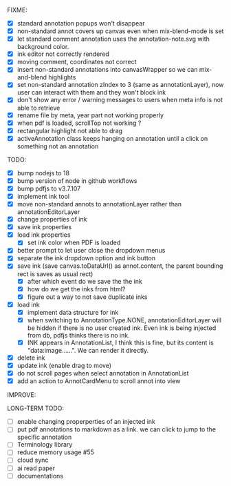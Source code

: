FIXME:

- [x] standard annotation popups won't disappear
- [x] non-standard annot covers up canvas even when mix-blend-mode is set
- [x] let standard comment annotation uses the annotation-note.svg with background color.
- [x] ink editor not correctly rendered
- [x] moving comment, coordinates not correct
- [x] insert non-standard annotations into canvasWrapper so we can mix-and-blend highlights
- [x] set non-standard annotation zIndex to 3 (same as annotationLayer), now user can interact with them and they won't block ink
- [x] don't show any error / warning messages to users when meta info is not able to retrieve
- [x] rename file by meta, year part not working properly
- [x] when pdf is loaded, scrollTop not working ?
- [x] rectangular highlight not able to drag
- [x] activeAnnotation class keeps hanging on annotation until a click on something not an annotation

TODO:

- [x] bump nodejs to 18
- [x] bump version of node in github workflows
- [x] bump pdfjs to v3.7.107
- [x] implement ink tool
- [x] move non-standard annots to annotationLayer rather than annotationEditorLayer
- [x] change properties of ink
- [x] save ink properties
- [x] load ink properties
  - [x] set ink color when PDF is loaded
- [x] better prompt to let user close the dropdown menus
- [x] separate the ink dropdown option and ink button
- [x] save ink (save canvas.toDataUrl() as annot.content, the parent bounding rect is saves as usual rect)
  - [x] after which event do we save the the ink
  - [x] how do we get the inks from html?
  - [x] figure out a way to not save duplicate inks
- [x] load ink
  - [x] implement data structure for ink
  - [x] when switching to AnnotationType.NONE, annotationEditorLayer will be hidden if there is no user created ink. Even ink is being injected from db, pdfjs thinks there is no ink.
  - [x] INK appears in AnnotationList, I think this is fine, but its content is "data:image......". We can render it directly.
- [x] delete ink
- [x] update ink (enable drag to move)
- [x] do not scroll pages when select annotation in AnnotationList
- [x] add an action to AnnotCardMenu to scroll annot into view

IMPROVE:

LONG-TERM TODO:

- [ ] enable changing properperties of an injected ink
- [ ] put pdf annotations to markdown as a link. we can click to jump to the specific annotation
- [ ] Terminology library
- [ ] reduce memory usage #55
- [ ] cloud sync
- [ ] ai read paper
- [ ] documentations

